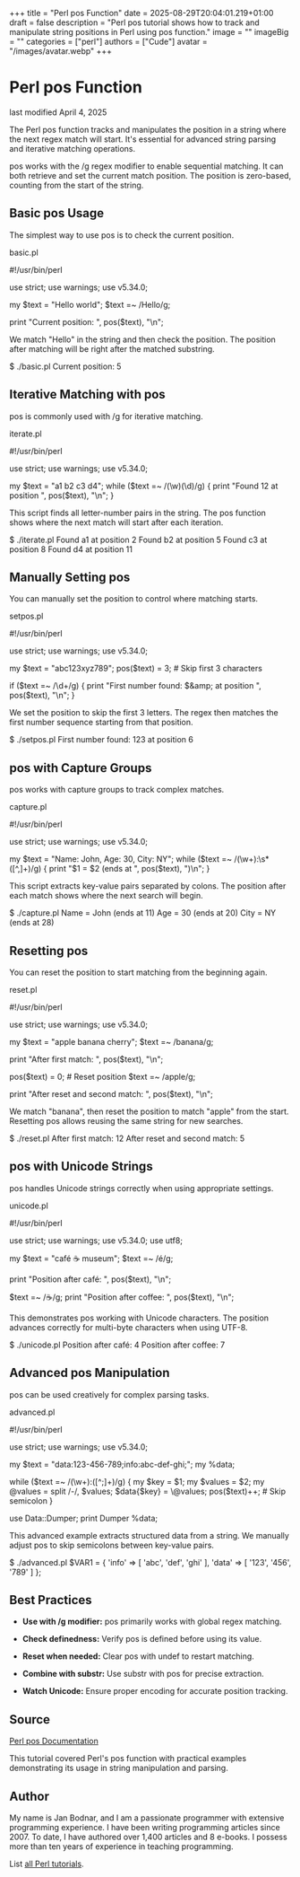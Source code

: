 +++
title = "Perl pos Function"
date = 2025-08-29T20:04:01.219+01:00
draft = false
description = "Perl pos tutorial shows how to track and manipulate string positions in Perl using pos function."
image = ""
imageBig = ""
categories = ["perl"]
authors = ["Cude"]
avatar = "/images/avatar.webp"
+++

# Perl pos Function

last modified April 4, 2025

The Perl pos function tracks and manipulates the position in a
string where the next regex match will start. It's essential for advanced
string parsing and iterative matching operations.

pos works with the /g regex modifier to enable
sequential matching. It can both retrieve and set the current match position.
The position is zero-based, counting from the start of the string.

## Basic pos Usage

The simplest way to use pos is to check the current position.

basic.pl
  

#!/usr/bin/perl

use strict;
use warnings;
use v5.34.0;

my $text = "Hello world";
$text =~ /Hello/g;

print "Current position: ", pos($text), "\n";

We match "Hello" in the string and then check the position. The position
after matching will be right after the matched substring.

$ ./basic.pl
Current position: 5

## Iterative Matching with pos

pos is commonly used with /g for iterative matching.

iterate.pl
  

#!/usr/bin/perl

use strict;
use warnings;
use v5.34.0;

my $text = "a1 b2 c3 d4";
while ($text =~ /(\w)(\d)/g) {
    print "Found $1$2 at position ", pos($text), "\n";
}

This script finds all letter-number pairs in the string. The pos
function shows where the next match will start after each iteration.

$ ./iterate.pl
Found a1 at position 2
Found b2 at position 5
Found c3 at position 8
Found d4 at position 11

## Manually Setting pos

You can manually set the position to control where matching starts.

setpos.pl
  

#!/usr/bin/perl

use strict;
use warnings;
use v5.34.0;

my $text = "abc123xyz789";
pos($text) = 3;  # Skip first 3 characters

if ($text =~ /\d+/g) {
    print "First number found: $&amp; at position ", pos($text), "\n";
}

We set the position to skip the first 3 letters. The regex then matches
the first number sequence starting from that position.

$ ./setpos.pl
First number found: 123 at position 6

## pos with Capture Groups

pos works with capture groups to track complex matches.

capture.pl
  

#!/usr/bin/perl

use strict;
use warnings;
use v5.34.0;

my $text = "Name: John, Age: 30, City: NY";
while ($text =~ /(\w+):\s*([^,]+)/g) {
    print "$1 = $2 (ends at ", pos($text), ")\n";
}

This script extracts key-value pairs separated by colons. The position
after each match shows where the next search will begin.

$ ./capture.pl
Name = John (ends at 11)
Age = 30 (ends at 20)
City = NY (ends at 28)

## Resetting pos

You can reset the position to start matching from the beginning again.

reset.pl
  

#!/usr/bin/perl

use strict;
use warnings;
use v5.34.0;

my $text = "apple banana cherry";
$text =~ /banana/g;

print "After first match: ", pos($text), "\n";

pos($text) = 0;  # Reset position
$text =~ /apple/g;

print "After reset and second match: ", pos($text), "\n";

We match "banana", then reset the position to match "apple" from the start.
Resetting pos allows reusing the same string for new searches.

$ ./reset.pl
After first match: 12
After reset and second match: 5

## pos with Unicode Strings

pos handles Unicode strings correctly when using appropriate
settings.

unicode.pl
  

#!/usr/bin/perl

use strict;
use warnings;
use v5.34.0;
use utf8;

my $text = "café ☕ museum";
$text =~ /é/g;

print "Position after café: ", pos($text), "\n";

$text =~ /☕/g;
print "Position after coffee: ", pos($text), "\n";

This demonstrates pos working with Unicode characters. The
position advances correctly for multi-byte characters when using UTF-8.

$ ./unicode.pl
Position after café: 4
Position after coffee: 7

## Advanced pos Manipulation

pos can be used creatively for complex parsing tasks.

advanced.pl
  

#!/usr/bin/perl

use strict;
use warnings;
use v5.34.0;

my $text = "data:123-456-789;info:abc-def-ghi;";
my %data;

while ($text =~ /(\w+):([^;]+)/g) {
    my $key = $1;
    my $values = $2;
    my @values = split /-/, $values;
    $data{$key} = \@values;
    pos($text)++;  # Skip semicolon
}

use Data::Dumper;
print Dumper \%data;

This advanced example extracts structured data from a string. We manually
adjust pos to skip semicolons between key-value pairs.

$ ./advanced.pl
$VAR1 = {
          'info' =&gt; [
                      'abc',
                      'def',
                      'ghi'
                    ],
          'data' =&gt; [
                      '123',
                      '456',
                      '789'
                    ]
        };

## Best Practices

- **Use with /g modifier:** pos primarily works with global regex matching.

- **Check definedness:** Verify pos is defined before using its value.

- **Reset when needed:** Clear pos with undef to restart matching.

- **Combine with substr:** Use substr with pos for precise extraction.

- **Watch Unicode:** Ensure proper encoding for accurate position tracking.

## Source

[Perl pos Documentation](https://perldoc.perl.org/functions/pos)

This tutorial covered Perl's pos function with practical
examples demonstrating its usage in string manipulation and parsing.

## Author

My name is Jan Bodnar, and I am a passionate programmer with extensive
programming experience. I have been writing programming articles since 2007.
To date, I have authored over 1,400 articles and 8 e-books. I possess more
than ten years of experience in teaching programming.

List [all Perl tutorials](/all/#perl).